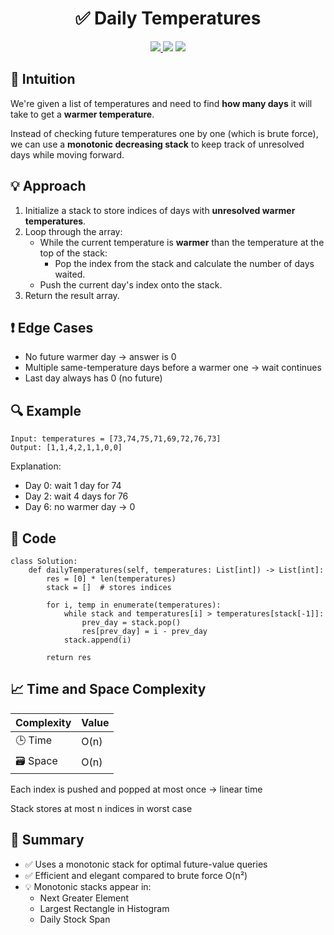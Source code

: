 <h1 align="center">✅ Daily Temperatures</h1>

<p align="center">
  <a href="="https://leetcode.com/problems/daily-temperatures/">
    <img src="https://img.shields.io/badge/LeetCode-Daily%20Temperatures-brightgreen?logo=leetcode&style=flat-square" />
  </a>
  <img src="https://img.shields.io/badge/Difficulty-Medium-yellow?style=flat-square" />
  <img src="https://img.shields.io/badge/Category-Monotonic%20Stack%2C%20Array-blueviolet?style=flat-square" />
</p>


## 🧠 Intuition

We're given a list of temperatures and need to find **how many days** it will take to get a **warmer temperature**.

Instead of checking future temperatures one by one (which is brute force), we can use a **monotonic decreasing stack** to keep track of unresolved days while moving forward.


## 💡 Approach

1. Initialize a stack to store indices of days with **unresolved warmer temperatures**.
2. Loop through the array:
   - While the current temperature is **warmer** than the temperature at the top of the stack:
     - Pop the index from the stack and calculate the number of days waited.
   - Push the current day's index onto the stack.
3. Return the result array.


## ❗ Edge Cases

- No future warmer day → answer is 0
- Multiple same-temperature days before a warmer one → wait continues
- Last day always has 0 (no future)


## 🔍 Example

```
Input: temperatures = [73,74,75,71,69,72,76,73]
Output: [1,1,4,2,1,1,0,0]
```

Explanation:
- Day 0: wait 1 day for 74
- Day 2: wait 4 days for 76
- Day 6: no warmer day → 0

## 🧾 Code

```
class Solution:
    def dailyTemperatures(self, temperatures: List[int]) -> List[int]:
        res = [0] * len(temperatures)
        stack = []  # stores indices

        for i, temp in enumerate(temperatures):
            while stack and temperatures[i] > temperatures[stack[-1]]:
                prev_day = stack.pop()
                res[prev_day] = i - prev_day
            stack.append(i)

        return res
```

## 📈 Time and Space Complexity

| Complexity | Value |
|------------|--------|
| 🕒 Time     | O(n)   |
| 🗃️ Space    | O(n)   |

Each index is pushed and popped at most once → linear time

Stack stores at most n indices in worst case

## 📌 Summary

- ✅ Uses a monotonic stack for optimal future-value queries
- ✅ Efficient and elegant compared to brute force O(n²)
- 💡 Monotonic stacks appear in:
  - Next Greater Element
  - Largest Rectangle in Histogram
  - Daily Stock Span
